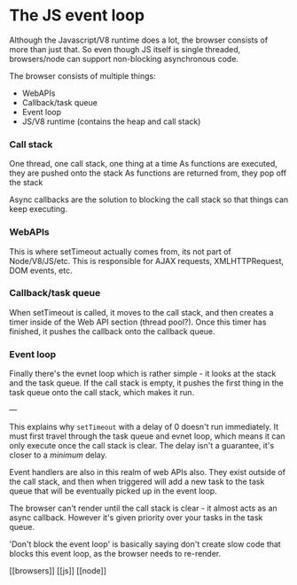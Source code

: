 # The JS event loop

Although the Javascript/V8 runtime does a lot, the browser consists of more than just that. So even though JS itself is single threaded, browsers/node can support non-blocking asynchronous code.

The browser consists of multiple things:

- WebAPIs
- Callback/task queue
- Event loop
- JS/V8 runtime (contains the heap and call stack)

### Call stack

One thread, one call stack, one thing at a time
As functions are executed, they are pushed onto the stack
As functions are returned from, they pop off the stack

Async callbacks are the solution to blocking the call stack so that things can keep executing.

### WebAPIs

This is where setTimeout actually comes from, its not part of Node/V8/JS/etc. This is responsible for AJAX requests, XMLHTTPRequest, DOM events, etc.

### Callback/task queue

When setTimeout is called, it moves to the call stack, and then creates a timer inside of the Web API section (thread pool?). Once this timer has finished, it pushes the callback onto the callback queue.

### Event loop

Finally there's the evnet loop which is rather simple - it looks at the stack and the task queue. If the call stack is empty, it pushes the first thing in the task queue onto the call stack, which makes it run.

—

This explains why `setTimeout` with a delay of 0 doesn't run immediately. It must first travel through the task queue and evnet loop, which means it can only execute once the call stack is clear. The delay isn't a guarantee, it's closer to a _minimum_ delay.

Event handlers are also in this realm of web APIs also. They exist outside of the call stack, and then when triggered will add a new task to the task queue that will be eventually picked up in the event loop.

The browser can't render until the call stack is clear - it almost acts as an async callback. However it's given priority over your tasks in the task queue.

'Don't block the event loop' is basically saying don't create slow code that blocks this event loop, as the browser needs to re-render.

[[browsers]]
[[js]]
[[node]]